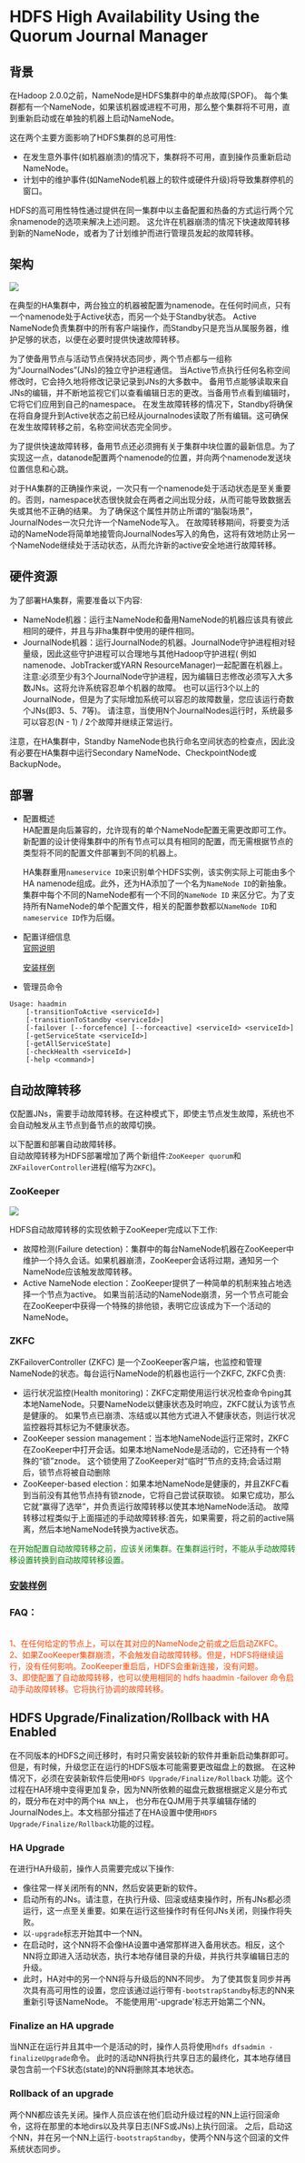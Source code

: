 # HDFS High Availability Using the Quorum Journal Manager

## 背景

在Hadoop 2.0.0之前，NameNode是HDFS集群中的单点故障(SPOF)。
每个集群都有一个NameNode，如果该机器或进程不可用，那么整个集群将不可用，直到重新启动或在单独的机器上启动NameNode。

这在两个主要方面影响了HDFS集群的总可用性:

* 在发生意外事件(如机器崩溃)的情况下，集群将不可用，直到操作员重新启动NameNode。
* 计划中的维护事件(如NameNode机器上的软件或硬件升级)将导致集群停机的窗口。

HDFS的高可用性特性通过提供在同一集群中以主备配置和热备的方式运行两个冗余namenode的选项来解决上述问题。
这允许在机器崩溃的情况下快速故障转移到新的NameNode，或者为了计划维护而进行管理员发起的故障转移。

## 架构

![](../../images/hdfs/hdfs-ha.png)

在典型的HA集群中，两台独立的机器被配置为namenode。在任何时间点，只有一个namenode处于Active状态，而另一个处于Standby状态。
Active NameNode负责集群中的所有客户端操作，而Standby只是充当从属服务器，维护足够的状态，以便在必要时提供快速故障转移。

为了使备用节点与活动节点保持状态同步，两个节点都与一组称为“JournalNodes”(JNs)的独立守护进程通信。
当Active节点执行任何名称空间修改时，它会持久地将修改记录记录到JNs的大多数中。
备用节点能够读取来自JNs的编辑，并不断地监视它们以查看编辑日志的更改。当备用节点看到编辑时，它将它们应用到自己的namespace。
在发生故障转移的情况下，Standby将确保在将自身提升到Active状态之前已经从journalnodes读取了所有编辑。这可确保在发生故障转移之前，名称空间状态完全同步。

为了提供快速故障转移，备用节点还必须拥有关于集群中块位置的最新信息。为了实现这一点，datanode配置两个namenode的位置，并向两个namenode发送块位置信息和心跳。

对于HA集群的正确操作来说，一次只有一个namenode处于活动状态是至关重要的。否则，namespace状态很快就会在两者之间出现分歧，从而可能导致数据丢失或其他不正确的结果。
为了确保这个属性并防止所谓的“脑裂场景”，JournalNodes一次只允许一个NameNode写入。
在故障转移期间，将要变为活动的NameNode将简单地接管向JournalNodes写入的角色，这将有效地防止另一个NameNode继续处于活动状态，从而允许新的active安全地进行故障转移。

## 硬件资源

为了部署HA集群，需要准备以下内容:

* NameNode机器：运行主NameNode和备用NameNode的机器应该具有彼此相同的硬件，并且与非ha集群中使用的硬件相同。
* JournalNode机器：运行JournalNode的机器。JournalNode守护进程相对轻量级，因此这些守护进程可以合理地与其他Hadoop守护进程(
  例如namenode、JobTracker或YARN ResourceManager)一起配置在机器上。
  注意:必须至少有3个JournalNode守护进程，因为编辑日志修改必须写入大多数JNs。这将允许系统容忍单个机器的故障。
  也可以运行3个以上的JournalNode，但是为了实际增加系统可以容忍的故障数量，您应该运行奇数个JNs(即3、5、7等)。
  请注意，当使用N个JournalNodes运行时，系统最多可以容忍(N - 1) / 2个故障并继续正常运行。

注意，在HA集群中，Standby NameNode也执行命名空间状态的检查点，因此没有必要在HA集群中运行Secondary
NameNode、CheckpointNode或BackupNode。

## 部署

* 配置概述
  <br/>
  HA配置是向后兼容的，允许现有的单个NameNode配置无需更改即可工作。新配置的设计使得集群中的所有节点可以具有相同的配置，而无需根据节点的类型将不同的配置文件部署到不同的机器上。

  HA集群重用`nameservice ID`来识别单个HDFS实例，该实例实际上可能由多个HA
  namenode组成。此外，还为HA添加了一个名为`NameNode ID`的新抽象。
  集群中每个不同的NameNode都有一个不同的`NameNode ID`
  来区分它。为了支持所有NameNode的单个配置文件，相关的配置参数都以`NameNode ID`和`nameservice ID`作为后缀。

* 配置详细信息
  <br/>
  [官网说明](https://hadoop.apache.org/docs/r2.8.5/hadoop-project-dist/hadoop-hdfs/HDFSHighAvailabilityWithQJM.html)

  [安装样例](../../installation-ha/install-hdfs.md)

* 管理员命令

~~~
Usage: haadmin
    [-transitionToActive <serviceId>]
    [-transitionToStandby <serviceId>]
    [-failover [--forcefence] [--forceactive] <serviceId> <serviceId>]
    [-getServiceState <serviceId>]
    [-getAllServiceState]
    [-checkHealth <serviceId>]
    [-help <command>]
~~~

## 自动故障转移

仅配置JNs，需要手动故障转移。在这种模式下，即使主节点发生故障，系统也不会自动触发从主节点到备节点的故障切换。

以下配置和部署自动故障转移。
<br/>自动故障转移为HDFS部署增加了两个新组件:`ZooKeeper quorum`和`ZKFailoverController`进程(缩写为`ZKFC`)。

### ZooKeeper

![](../../images/hdfs/hdfs-zkfc.png)

HDFS自动故障转移的实现依赖于ZooKeeper完成以下工作:

* 故障检测(Failure detection)：集群中的每台NameNode机器在ZooKeeper中维护一个持久会话。如果机器崩溃，ZooKeeper会话将过期，通知另一个NameNode应该触发故障转移。
* Active NameNode election：ZooKeeper提供了一种简单的机制来独占地选择一个节点为active。
  如果当前活动的NameNode崩溃，另一个节点可能会在ZooKeeper中获得一个特殊的排他锁，表明它应该成为下一个活动的NameNode。

### ZKFC

ZKFailoverController (ZKFC) 是一个ZooKeeper客户端，也监控和管理NameNode的状态。每台运行NameNode的机器也运行一个ZKFC,
ZKFC负责:

* 运行状况监控(Health monitoring)：ZKFC定期使用运行状况检查命令ping其本地NameNode。只要NameNode以健康状态及时响应，ZKFC就认为该节点是健康的。
  如果节点已崩溃、冻结或以其他方式进入不健康状态，则运行状况监控器将其标记为不健康状态。
* ZooKeeper session management：当本地NameNode运行正常时，ZKFC在ZooKeeper中打开会话。如果本地NameNode是活动的，它还持有一个特殊的“锁”znode。
  这个锁使用了ZooKeeper对“临时”节点的支持;会话过期后，锁节点将被自动删除
* ZooKeeper-based election：如果本地NameNode是健康的，并且ZKFC看到当前没有其他节点持有锁znode，它将自己尝试获取锁。
  如果它成功，那么它就“赢得了选举”，并负责运行故障转移以使其本地NameNode活动。
  故障转移过程类似于上面描述的手动故障转移:首先，如果需要，将之前的active隔离，然后本地NameNode转换为active状态。

<span style="color:green; ">
在开始配置自动故障转移之前，应该关闭集群。在集群运行时，不能从手动故障转移设置转换到自动故障转移设置。</span>

### [安装样例](../../installation-ha/install-hdfs.md)

### FAQ：

<br/>

<span style="color:orangered; ">
1、在任何给定的节点上，可以在其对应的NameNode之前或之后启动ZKFC。
<br/>
2、如果ZooKeeper集群崩溃，不会触发自动故障转移。但是，HDFS将继续运行，没有任何影响。ZooKeeper重启后，HDFS会重新连接，没有问题。
<br/>
3、即使配置了自动故障转移，也可以使用相同的 hdfs haadmin -failover 命令启动手动故障转移。它将执行协调的故障转移。
</span>

## HDFS Upgrade/Finalization/Rollback with HA Enabled

在不同版本的HDFS之间迁移时，有时只需安装较新的软件并重新启动集群即可。但是，有时候，升级您正在运行的HDFS版本可能需要更改磁盘上的数据。
在这种情况下，必须在安装新软件后使用`HDFS Upgrade/Finalize/Rollback`
功能。这个过程在HA环境中变得更加复杂，因为NN所依赖的磁盘元数据根据定义是分布式的，既分布在对中的两个`HA NN`上，
也分布在QJM用于共享编辑存储的JournalNodes上。本文档部分描述了在HA设置中使用`HDFS Upgrade/Finalize/Rollback`功能的过程。

### HA Upgrade

在进行HA升级前，操作人员需要完成以下操作:

* 像往常一样关闭所有的NN，然后安装更新的软件。
* 启动所有的JNs。请注意，在执行升级、回滚或结束操作时，所有JNs都必须运行，这一点至关重要。如果在运行这些操作时有任何JNs关闭，则操作将失败。
* 以`-upgrade`标志开始其中一个NN。
* 在启动时，这个NN将不会像HA设置中通常那样进入备用状态。相反，这个NN将立即进入活动状态，执行本地存储目录的升级，并执行共享编辑日志的升级。
* 此时，HA对中的另一个NN将与升级后的NN不同步。
  为了使其恢复同步并再次具有高可用性的设置，您应该通过运行带有`-bootstrapStandby`标志的NN来重新引导该NameNode。
  不能使用用'-upgrade'标志开始第二个NN。

### Finalize an HA upgrade

当NN正在运行并且其中一个是活动的时，操作人员将使用`hdfs dfsadmin -finalizeUpgrade`命令。
此时的活动NN将执行共享日志的最终化，其本地存储目录包含前一个FS状态(state)的NN将删除其本地状态。

### Rollback of an upgrade

两个NN都应该先关闭。操作人员应该在他们启动升级过程的NN上运行回滚命令，这将在那里的本地dirs以及共享日志(NFS或JNs)上执行回滚。
之后，启动这个NN，并在另一个NN上运行`-bootstrapStandby`，使两个NN与这个回滚的文件系统状态同步。

